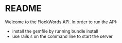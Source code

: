 # README

Welcome to the FlockWords API. In order to run the API:

* install the gemfile by running bundle install
* use rails s on the command line to start the server
